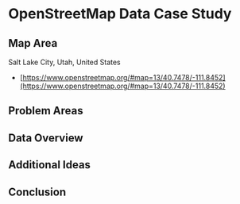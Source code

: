 # OpenStreetMap Data Case Study

## Map Area

Salt Lake City, Utah, United States

* [https://www.openstreetmap.org/#map=13/40.7478/-111.8452](https://www.openstreetmap.org/#map=13/40.7478/-111.8452)

## Problem Areas

## Data Overview

## Additional Ideas

## Conclusion